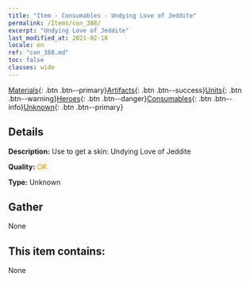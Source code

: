 ```yaml
---
title: "Item - Consumables - Undying Love of Jeddite"
permalink: /Items/con_388/
excerpt: "Undying Love of Jeddite"
last_modified_at: 2021-02-18
locale: en
ref: "con_388.md"
toc: false
classes: wide
---
```

 [Materials](/Items/){: .btn .btn--primary}[Artifacts](/Items/Artifacts/){: .btn .btn--success}[Units](/Items/Units/){: .btn .btn--warning}[Heroes](/Items/Heroes/){: .btn .btn--danger}[Consumables](/Items/Consumables/){: .btn .btn--info}[Unknown](/Items/Unknown/){: .btn .btn--primary}

## Details
 **Description:** Use to get a skin: Undying Love of Jeddite

 **Quality:** <span style="color: #FF8C00">OK</span>

 **Type:** Unknown

## Gather

  None

## This item contains:

  None

